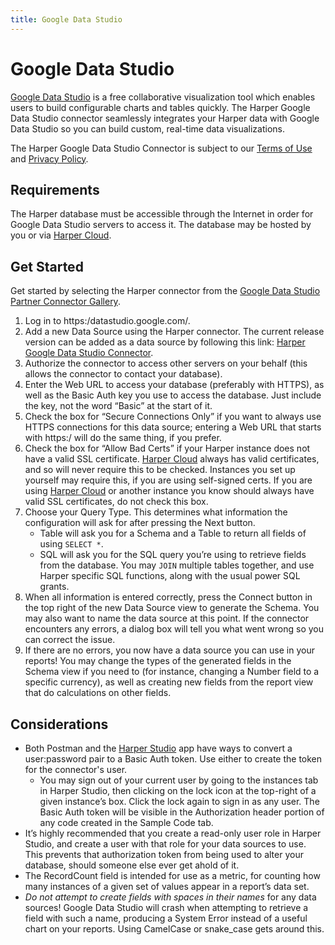 ```yaml
---
title: Google Data Studio
---
```


# Google Data Studio

[Google Data Studio](https:/datastudio.google.com/) is a free collaborative visualization tool which enables users to build configurable charts and tables quickly. The Harper Google Data Studio connector seamlessly integrates your Harper data with Google Data Studio so you can build custom, real-time data visualizations.

The Harper Google Data Studio Connector is subject to our [Terms of Use](https:/harperdb.io/legal/harperdb-cloud-terms-of-service/) and [Privacy Policy](https:/harperdb.io/legal/privacy-policy/).

## Requirements

The Harper database must be accessible through the Internet in order for Google Data Studio servers to access it. The database may be hosted by you or via [Harper Cloud](../../deployments/harper-cloud/).

## Get Started

Get started by selecting the Harper connector from the [Google Data Studio Partner Connector Gallery](https:/datastudio.google.com/u/0/datasources/create).

1. Log in to https:/datastudio.google.com/.
1. Add a new Data Source using the Harper connector. The current release version can be added as a data source by following this link: [Harper Google Data Studio Connector](https:/datastudio.google.com/datasources/create?connectorId=AKfycbxBKgF8FI5R42WVxO-QCOq7dmUys0HJrUJMkBQRoGnCasY60_VJeO3BhHJPvdd20-S76g).
1. Authorize the connector to access other servers on your behalf (this allows the connector to contact your database).
1. Enter the Web URL to access your database (preferably with HTTPS), as well as the Basic Auth key you use to access the database. Just include the key, not the word “Basic” at the start of it.
1. Check the box for “Secure Connections Only” if you want to always use HTTPS connections for this data source; entering a Web URL that starts with https:/ will do the same thing, if you prefer.
1. Check the box for “Allow Bad Certs” if your Harper instance does not have a valid SSL certificate. [Harper Cloud](../../deployments/harper-cloud/) always has valid certificates, and so will never require this to be checked. Instances you set up yourself may require this, if you are using self-signed certs. If you are using [Harper Cloud](../../deployments/harper-cloud/) or another instance you know should always have valid SSL certificates, do not check this box.
1. Choose your Query Type. This determines what information the configuration will ask for after pressing the Next button.
   - Table will ask you for a Schema and a Table to return all fields of using `SELECT *`.
   - SQL will ask you for the SQL query you’re using to retrieve fields from the database. You may `JOIN` multiple tables together, and use Harper specific SQL functions, along with the usual power SQL grants.
1. When all information is entered correctly, press the Connect button in the top right of the new Data Source view to generate the Schema. You may also want to name the data source at this point. If the connector encounters any errors, a dialog box will tell you what went wrong so you can correct the issue.
1. If there are no errors, you now have a data source you can use in your reports! You may change the types of the generated fields in the Schema view if you need to (for instance, changing a Number field to a specific currency), as well as creating new fields from the report view that do calculations on other fields.

## Considerations

- Both Postman and the [Harper Studio](../../administration/harper-studio/) app have ways to convert a user:password pair to a Basic Auth token. Use either to create the token for the connector's user.
  - You may sign out of your current user by going to the instances tab in Harper Studio, then clicking on the lock icon at the top-right of a given instance’s box. Click the lock again to sign in as any user. The Basic Auth token will be visible in the Authorization header portion of any code created in the Sample Code tab.
- It’s highly recommended that you create a read-only user role in Harper Studio, and create a user with that role for your data sources to use. This prevents that authorization token from being used to alter your database, should someone else ever get ahold of it.
- The RecordCount field is intended for use as a metric, for counting how many instances of a given set of values appear in a report’s data set.
- _Do not attempt to create fields with spaces in their names_ for any data sources! Google Data Studio will crash when attempting to retrieve a field with such a name, producing a System Error instead of a useful chart on your reports. Using CamelCase or snake_case gets around this.
